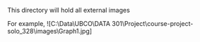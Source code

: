 This directory will hold all external images

For example, 
![C:\Data\UBCO\DATA 301\Project\course-project-solo_328\images\Graph1.jpg]

